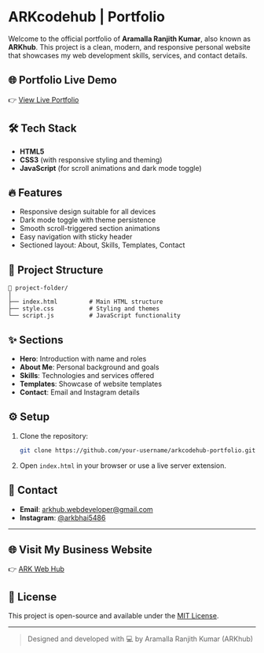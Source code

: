 
# ARKcodehub | Portfolio

Welcome to the official portfolio of **Aramalla Ranjith Kumar**, also known as **ARKhub**. This project is a clean, modern, and responsive personal website that showcases my web development skills, services, and contact details.

## 🌐 Portfolio Live Demo

👉 [View Live Portfolio](https://arkcodehub.github.io/arkcodehub-portfolio/)

## 🛠️ Tech Stack

- **HTML5**
- **CSS3** (with responsive styling and theming)
- **JavaScript** (for scroll animations and dark mode toggle)

## 🔥 Features

- Responsive design suitable for all devices
- Dark mode toggle with theme persistence
- Smooth scroll-triggered section animations
- Easy navigation with sticky header
- Sectioned layout: About, Skills, Templates, Contact

## 📂 Project Structure

```
📁 project-folder/
│
├── index.html         # Main HTML structure
├── style.css          # Styling and themes
└── script.js          # JavaScript functionality
```

## ✨ Sections

- **Hero**: Introduction with name and roles
- **About Me**: Personal background and goals
- **Skills**: Technologies and services offered
- **Templates**: Showcase of website templates
- **Contact**: Email and Instagram details

## ⚙️ Setup

1. Clone the repository:

   ```bash
   git clone https://github.com/your-username/arkcodehub-portfolio.git
   ```

2. Open `index.html` in your browser or use a live server extension.

## 📧 Contact

- **Email**: arkhub.webdeveloper@gmail.com  
- **Instagram**: [@arkbhai5486](https://instagram.com/arkbhai5486)

---

## 🌐 Visit My Business Website

👉 [ARK Web Hub](https://arkcodehub.github.io/arkwebhub/)

## 📝 License

This project is open-source and available under the [MIT License](LICENSE).

---

> Designed and developed with 💻 by Aramalla Ranjith Kumar (ARKhub)
